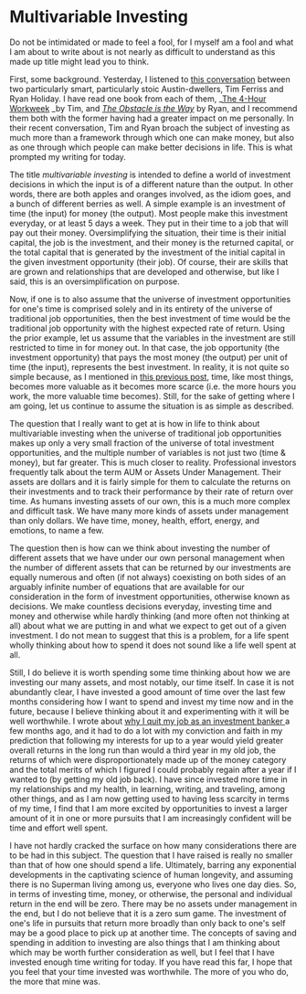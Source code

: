# Multivariable Investing

Do not be intimidated or made to feel a fool, for I myself am a fool and what I am about to write about is not nearly as difficult to understand as this made up title might lead you to think.

First, some background. Yesterday, I listened to [this conversation](https://www.youtube.com/watch?v=p3Yjx4PKIkk) between two particularly smart, particularly stoic Austin-dwellers, Tim Ferriss and Ryan Holiday. I have read one book from each of them, _[The 4-Hour Workweek](https://www.amazon.com/4-Hour-Workweek-Escape-Live-Anywhere/dp/0307465357) _by Tim, and _[The Obstacle is the Way](https://www.amazon.com/Obstacle-Way-Timeless-Turning-Triumph/dp/1591846358)_ by Ryan, and I recommend them both with the former having had a greater impact on me personally. In their recent conversation, Tim and Ryan broach the subject of investing as much more than a framework through which one can make money, but also as one through which people can make better decisions in life. This is what prompted my writing for today.

The title _multivariable investing_ is intended to define a world of investment decisions in which the input is of a different nature than the output. In other words, there are both apples and oranges involved, as the idiom goes, and a bunch of different berries as well. A simple example is an investment of time (the input) for money (the output). Most people make this investment everyday, or at least 5 days a week. They put in their time to a job that will pay out their money. Oversimplifying the situation, their time is their initial capital, the job is the investment, and their money is the returned capital, or the total capital that is generated by the investment of the initial capital in the given investment opportunity (their job). Of course, their are skills that are grown and relationships that are developed and otherwise, but like I said, this is an oversimplification on purpose.

Now, if one is to also assume that the universe of investment opportunities for one's time is comprised solely and in its entirety of the universe of traditional job opportunities, then the best investment of time would be the traditional job opportunity with the highest expected rate of return. Using the prior example, let us assume that the variables in the investment are still restricted to time in for money out. In that case, the job opportunity (the investment opportunity) that pays the most money (the output) per unit of time (the input), represents the best investment. In reality, it is not quite so simple because, as I mentioned in [this previous post](https://blogofjake.com/2020/02/04/the-shortcomings-of-a-salary-mindset/), time, like most things, becomes more valuable as it becomes more scarce (i.e. the more hours you work, the more valuable time becomes). Still, for the sake of getting where I am going, let us continue to assume the situation is as simple as described.

The question that I really want to get at is how in life to think about multivariable investing when the universe of traditional job opportunities makes up only a very small fraction of the universe of total investment opportunities, and the multiple number of variables is not just two (time & money), but far greater. This is much closer to reality. Professional investors frequently talk about the term AUM or Assets Under Management. Their assets are dollars and it is fairly simple for them to calculate the returns on their investments and to track their performance by their rate of return over time. As humans investing assets of our own, this is a much more complex and difficult task. We have many more kinds of assets under management than only dollars. We have time, money, health, effort, energy, and emotions, to name a few.

The question then is how can we think about investing the number of different assets that we have under our own personal management when the number of different assets that can be returned by our investments are equally numerous and often (if not always) coexisting on both sides of an arguably infinite number of equations that are available for our consideration in the form of investment opportunities, otherwise known as decisions. We make countless decisions everyday, investing time and money and otherwise while hardly thinking (and more often not thinking at all) about what we are putting in and what we expect to get out of a given investment. I do not mean to suggest that this is a problem, for a life spent wholly thinking about how to spend it does not sound like a life well spent at all.

Still, I do believe it is worth spending some time thinking about how we are investing our many assets, and most notably, our time itself. In case it is not abundantly clear, I have invested a good amount of time over the last few months considering how I want to spend and invest my time now and in the future, because I believe thinking about it and experimenting with it will be well worthwhile. I wrote about [why I quit my job as an investment banker ](https://blogofjake.com/2020/01/13/why-i-quit-my-job-as-an-investment-banker/)a few months ago, and it had to do a lot with my conviction and faith in my prediction that following my interests for up to a year would yield greater overall returns in the long run than would a third year in my old job, the returns of which were disproportionately made up of the money category and the total merits of which I figured I could probably regain after a year if I wanted to (by getting my old job back). I have since invested more time in my relationships and my health, in learning, writing, and traveling, among other things, and as I am now getting used to having less scarcity in terms of my time, I find that I am more excited by opportunities to invest a larger amount of it in one or more pursuits that I am increasingly confident will be time and effort well spent.

I have not hardly cracked the surface on how many considerations there are to be had in this subject. The question that I have raised is really no smaller than that of how one should spend a life. Ultimately, barring any exponential developments in the captivating science of human longevity, and assuming there is no Superman living among us, everyone who lives one day dies. So, in terms of investing time, money, or otherwise, the personal and individual return in the end will be zero. There may be no assets under management in the end, but I do not believe that it is a zero sum game. The investment of one's life in pursuits that return more broadly than only back to one's self may be a good place to pick up at another time. The concepts of saving and spending in addition to investing are also things that I am thinking about which may be worth further consideration as well, but I feel that I have invested enough time writing for today. If you have read this far, I hope that you feel that your time invested was worthwhile. The more of you who do, the more that mine was.
